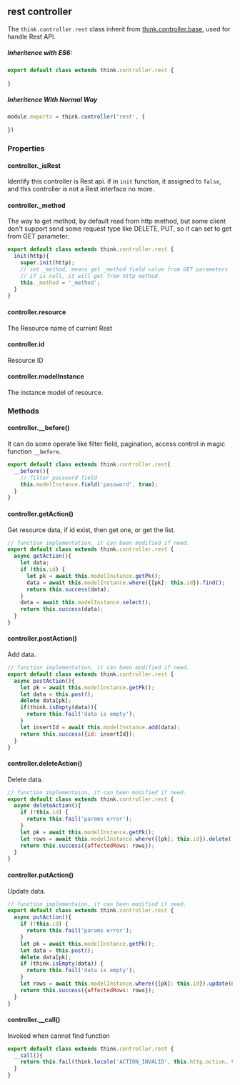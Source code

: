 ## rest controller

The `think.controller.rest` class inherit from [think.controller.base](./api_controller.html), used for handle Rest API.

##### Inheritence with ES6:

```js
export default class extends think.controller.rest {
  
}
```

##### Inheritence With Normal Way

```js
module.exports = think.controller('rest', {
  
})
```

### Properties

#### controller._isRest

Identify this controller is Rest api. if in `init` function, it assigned to `false`, and this controller is not a Rest interface no more.

#### controller._method

The way to get method, by default read from http method, but some client don't support send some request type like DELETE, PUT, so it can set to get from GET parameter.

```js
export default class extends think.controller.rest {
  init(http){
    super.init(http);
    // set _method, means get _method field value from GET parameters
    // if is null, it will get from http method
    this._method = '_method';
  }
}
```

#### controller.resource

The Resource name of current Rest

#### controller.id

Resource ID

#### controller.modelInstance

The instance model of resource.


### Methods

#### controller.__before()

It can do some operate like filter field, pagination, access control in magic function `__before`.

```js
export default class extends think.controller.rest{
  __before(){
    // filter password field
    this.modelInstance.field('password', true);
  }
}
```

#### controller.getAction()

Get resource data, if id exist, then get one, or get the list.

```js
// function implementation, it can been modified if need.
export default class extends think.controller.rest {
  async getAction(){
    let data;
    if (this.id) {
      let pk = await this.modelInstance.getPk();
      data = await this.modelInstance.where({[pk]: this.id}).find();
      return this.success(data);
    }
    data = await this.modelInstance.select();
    return this.success(data);
  }
}
```

#### controller.postAction()

Add data.

```js
// function implementation, it can been modified if need.
export default class extends think.controller.rest {
  async postAction(){
    let pk = await this.modelInstance.getPk();
    let data = this.post();
    delete data[pk];
    if(think.isEmpty(data)){
      return this.fail('data is empty');
    }
    let insertId = await this.modelInstance.add(data);
    return this.success({id: insertId});
  }
}
```

#### controller.deleteAction()

Delete data.

```js
// function implementaion, it can been modified if need.
export default class extends think.controller.rest {
  async deleteAction(){
    if (!this.id) {
      return this.fail('params error');
    }
    let pk = await this.modelInstance.getPk();
    let rows = await this.modelInstance.where({[pk]: this.id}).delete();
    return this.success({affectedRows: rows});
  }
}
```

#### controller.putAction()

Update data.

```js
// function implementaion, it can been modified if need.
export default class extends think.controller.rest {
  async putAction(){
    if (!this.id) {
      return this.fail('params error');
    }
    let pk = await this.modelInstance.getPk();
    let data = this.post();
    delete data[pk];
    if (think.isEmpty(data)) {
      return this.fail('data is empty');
    }
    let rows = await this.modelInstance.where({[pk]: this.id}).update(data);
    return this.success({affectedRows: rows});
  }
}
```

#### controller.__call()

Invoked when cannot find function

```js
export default class extends think.controller.rest {
  __call(){
    return this.fail(think.locale('ACTION_INVALID', this.http.action, this.http.url));
  }
}
```
